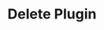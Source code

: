 ---
title: Delete Plugin
excerpt: Delete Plugin
api:
  file: botpress-api.json
  operationId: deletePlugin
deprecated: false
hidden: false
metadata:
  title: ''
  description: ''
  robots: index
next:
  description: ''
---